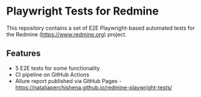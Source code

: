 # Playwright Tests for Redmine

This repository contains a set of E2E Playwright-based automated tests for the Redmine (https://www.redmine.org) project.

## Features

- 5 E2E tests for some functionality
- CI pipeline on GitHub Actions
- Allure report published via GitHub Pages - https://nataliaperchishena.github.io/redmine-playwright-tests/

